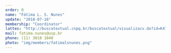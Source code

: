 ```yaml
---
order: 0
name: "Fátima L. S. Nunes"
update: "2018-07-16"
membership: "Coordinator"
lattes: "http://buscatextual.cnpq.br/buscatextual/visualizacv.do?id=K4760963Y2"
mail: fatima.nunes@usp.br
phone: (11) 3018 1040
photo: "img/members/fatimalsnunes.png"
---
```

